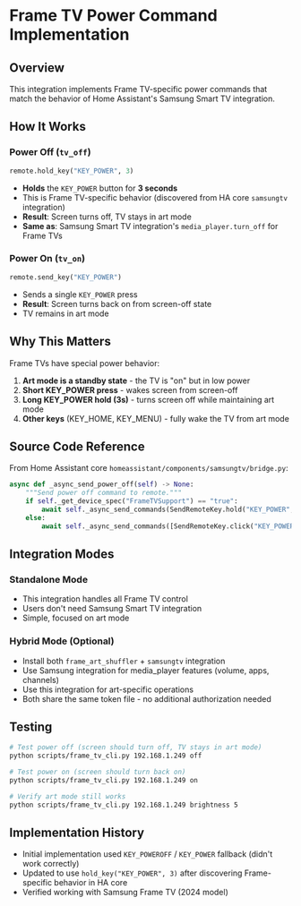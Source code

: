 # Frame TV Power Command Implementation

## Overview

This integration implements Frame TV-specific power commands that match the behavior of Home Assistant's Samsung Smart TV integration.

## How It Works

### Power Off (`tv_off`)

```python
remote.hold_key("KEY_POWER", 3)
```

- **Holds** the `KEY_POWER` button for **3 seconds**
- This is Frame TV-specific behavior (discovered from HA core `samsungtv` integration)
- **Result**: Screen turns off, TV stays in art mode
- **Same as**: Samsung Smart TV integration's `media_player.turn_off` for Frame TVs

### Power On (`tv_on`)

```python
remote.send_key("KEY_POWER")
```

- Sends a single `KEY_POWER` press
- **Result**: Screen turns back on from screen-off state
- TV remains in art mode

## Why This Matters

Frame TVs have special power behavior:

1. **Art mode is a standby state** - the TV is "on" but in low power
2. **Short KEY_POWER press** - wakes screen from screen-off
3. **Long KEY_POWER hold (3s)** - turns screen off while maintaining art mode
4. **Other keys** (KEY_HOME, KEY_MENU) - fully wake the TV from art mode

## Source Code Reference

From Home Assistant core `homeassistant/components/samsungtv/bridge.py`:

```python
async def _async_send_power_off(self) -> None:
    """Send power off command to remote."""
    if self._get_device_spec("FrameTVSupport") == "true":
        await self._async_send_commands(SendRemoteKey.hold("KEY_POWER", 3))
    else:
        await self._async_send_commands([SendRemoteKey.click("KEY_POWER")])
```

## Integration Modes

### Standalone Mode
- This integration handles all Frame TV control
- Users don't need Samsung Smart TV integration
- Simple, focused on art mode

### Hybrid Mode (Optional)
- Install both `frame_art_shuffler` + `samsungtv` integration
- Use Samsung integration for media_player features (volume, apps, channels)
- Use this integration for art-specific operations
- Both share the same token file - no additional authorization needed

## Testing

```bash
# Test power off (screen should turn off, TV stays in art mode)
python scripts/frame_tv_cli.py 192.168.1.249 off

# Test power on (screen should turn back on)
python scripts/frame_tv_cli.py 192.168.1.249 on

# Verify art mode still works
python scripts/frame_tv_cli.py 192.168.1.249 brightness 5
```

## Implementation History

- Initial implementation used `KEY_POWEROFF` / `KEY_POWER` fallback (didn't work correctly)
- Updated to use `hold_key("KEY_POWER", 3)` after discovering Frame-specific behavior in HA core
- Verified working with Samsung Frame TV (2024 model)
